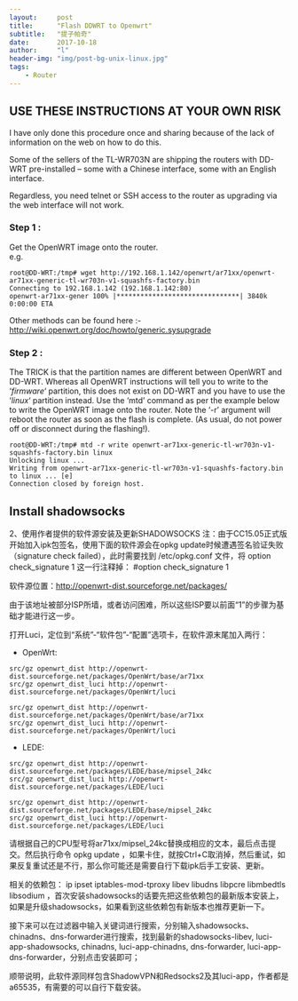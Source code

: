```yaml
---
layout:     post
title:      "Flash DDWRT to Openwrt"
subtitle:   "提子帕奇"
date:       2017-10-18
author:     "l"
header-img: "img/post-bg-unix-linux.jpg"
tags:
    - Router
---
```



## USE THESE INSTRUCTIONS AT YOUR OWN RISK

I have only done this procedure once and sharing because of the lack of information on the web on how to do this.

Some of the sellers of the TL-WR703N are shipping the routers with DD-WRT pre-installed – some with a Chinese interface, some with an English interface.

Regardless, you need telnet or SSH access to the router as upgrading via the web interface will not work.

### Step 1 :

Get the OpenWRT image onto the router.  
e.g.

```
root@DD-WRT:/tmp# wget http://192.168.1.142/openwrt/ar71xx/openwrt-ar71xx-generic-tl-wr703n-v1-squashfs-factory.bin  
Connecting to 192.168.1.142 (192.168.1.142:80)  
openwrt-ar71xx-gener 100% |*******************************| 3840k 0:00:00 ETA 
```

Other methods can be found here :- http://wiki.openwrt.org/doc/howto/generic.sysupgrade

### Step 2 :

The TRICK is that the partition names are different between OpenWRT and DD-WRT.  Whereas all OpenWRT instructions will tell you to write to the ‘_firmware_‘ partition, this does not exist on DD-WRT and you have to use the ‘_linux_‘ partition instead.  Use the ‘mtd’ command as per the example below to write the OpenWRT image onto the router.  Note the ‘-r’ argument will reboot the router as soon as the flash is complete.  (As usual, do not power off or disconnect during the flashing!).

```
root@DD-WRT:/tmp# mtd -r write openwrt-ar71xx-generic-tl-wr703n-v1-squashfs-factory.bin linux  
Unlocking linux ...  
Writing from openwrt-ar71xx-generic-tl-wr703n-v1-squashfs-factory.bin to linux ... [e]  
Connection closed by foreign host.

```

## Install shadowsocks 

2、使用作者提供的软件源安装及更新SHADOWSOCKS
注：由于CC15.05正式版开始加入ipk包签名，使用下面的软件源会在opkg update时候遭遇签名验证失败（signature check failed），此时需要找到 /etc/opkg.conf 文件，将 option check_signature 1 这一行注释掉： #option check_signature 1 

软件源位置：http://openwrt-dist.sourceforge.net/packages/

由于该地址被部分ISP所墙，或者访问困难，所以这些ISP要以前面“1”的步骤为基础才能进行这一步。

打开Luci，定位到“系统”-“软件包”-“配置”选项卡，在软件源末尾加入两行：

- OpenWrt:

```
src/gz openwrt_dist http://openwrt-dist.sourceforge.net/packages/OpenWrt/base/ar71xx
src/gz openwrt_dist_luci http://openwrt-dist.sourceforge.net/packages/OpenWrt/luci

src/gz openwrt_dist http://openwrt-dist.sourceforge.net/packages/OpenWrt/base/ar71xx
src/gz openwrt_dist_luci http://openwrt-dist.sourceforge.net/packages/OpenWrt/luci

```

- LEDE:

```
src/gz openwrt_dist http://openwrt-dist.sourceforge.net/packages/LEDE/base/mipsel_24kc
src/gz openwrt_dist_luci http://openwrt-dist.sourceforge.net/packages/LEDE/luci

src/gz openwrt_dist http://openwrt-dist.sourceforge.net/packages/LEDE/base/mipsel_24kc
src/gz openwrt_dist_luci http://openwrt-dist.sourceforge.net/packages/LEDE/luci
```

请根据自己的CPU型号将ar71xx/mipsel_24kc替换成相应的文本，最后点击提交。然后执行命令 opkg update ，如果卡住，就按Ctrl+C取消掉，然后重试，如果反复重试还是不行，那么你可能还是需要自行下载ipk后手工安装、更新。

相关的依赖包： ip ipset iptables-mod-tproxy libev libudns libpcre libmbedtls libsodium ，首次安装shadowsocks的话要先把这些依赖包的最新版本安装上，如果是升级shadowsocks，如果看到这些依赖包有新版本也推荐更新一下。

接下来可以在过滤器中输入关键词进行搜索，分别输入shadowsocks、chinadns、dns-forwarder进行搜索，找到最新的shadowsocks-libev, luci-app-shadowsocks, chinadns, luci-app-chinadns, dns-forwarder, luci-app-dns-forwarder，分别点击安装即可；

顺带说明，此软件源同样包含ShadowVPN和Redsocks2及其luci-app，作者都是a65535，有需要的可以自行下载安装。
